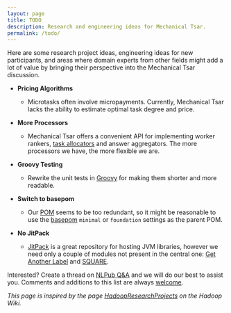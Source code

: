 ```yaml
---
layout: page
title: TODO
description: Research and engineering ideas for Mechanical Tsar.
permalink: /todo/
---
```


Here are some research project ideas, engineering ideas for new participants, and areas where domain experts from other fields might add a lot of value by bringing their perspective into the Mechanical Tsar discussion.

* **Pricing Algorithms**
  * Microtasks often involve micropayments. Currently, Mechanical Tsar lacks the ability to estimate optimal task degree and price.

* **More Processors**
  * Mechanical Tsar offers a convenient API for implementing worker rankers, [task allocators](https://github.com/mtsar/mtsar/wiki/Writing-a-Task-Allocator) and answer aggregators. The more processors we have, the more flexible we are.

* **Groovy Testing**
  * Rewrite the unit tests in [Groovy](http://www.groovy-lang.org/) for making them shorter and more readable.

* **Switch to basepom**
  * Our [POM](https://github.com/mtsar/mtsar/blob/develop/pom.xml) seems to be too redundant, so it might be reasonable to use the [basepom](https://github.com/basepom/basepom) `minimal` or `foundation` settings as the parent POM.

* **No JitPack**
  * [JitPack](https://jitpack.io/) is a great repository for hosting JVM libraries, however we need only a couple of modules not present in the central one: [Get Another Label](https://github.com/ipeirotis/Get-Another-Label) and [SQUARE](https://github.com/utir/square).

<!--
* **Topic**
  * Description.
-->

Interested? Create a thread on [NLPub Q&A](https://qa.nlpub.ru/c/mtsar) and we will do our best to assist you. Comments and additions to this list are always [welcome](https://github.com/mtsar/mtsar.github.io/blob/master/todo.md).

*This page is inspired by the page [HadoopResearchProjects](https://wiki.apache.org/hadoop/HadoopResearchProjects) on the Hadoop Wiki.*
